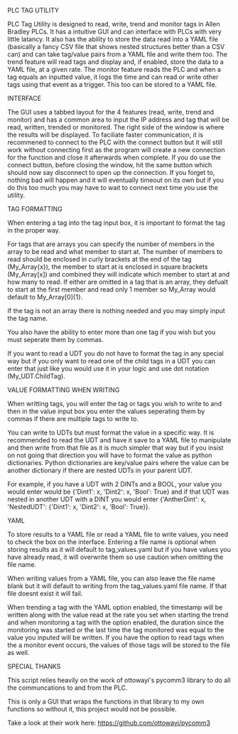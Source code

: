 PLC TAG UTILITY

PLC Tag Utility is designed to read, write, trend and monitor tags in Allen Bradley PLCs. It has a intuitive GUI and can interface with PLCs with very little latancy. It also has the ability to store the data read into a YAML file (basically a fancy CSV file that shows nested structures better than a CSV can) and can take tag/value pairs from a YAML file and write them too. The trend feature will read tags and display and, if enabled, store the data to a YAML file, at a given rate. The monitor feature reads the PLC and when a tag equals an inputted value, it logs the time and can read or write other tags using that event as a trigger. This too can be stored to a YAML file.

INTERFACE

The GUI uses a tabbed layout for the 4 features (read, write, trend and monitor) and has a common area to input the IP address and tag that will be read, written, trended or monitored. The right side of the window is where the results will be displayed. To faciliate faster communication, it is recommened to connect to the PLC with the connect button but it will still work without connecting first as the program will create a new connection for the function and close it afterwards when complete. If you do use the connect button, before closing the window, hit the same button which should now say disconnect to open up the connection. If you forget to, nothing bad will happen and it will eventually timeout on its own but if you do this too much you may have to wait to connect next time you use the utility.

TAG FORMATTING

When entering a tag into the tag input box, it is important to format the tag in the proper way.

For tags that are arrays you can specify the number of members in the array to be read and what member to start at. The number of members to read should be enclosed in curly brackets at the end of the tag (My_Array{x}), the member to start at is enclosed in square brackets (My_Array[x]) and combined they will indicate which member to start at and how many to read. If either are omitted in a tag that is an array, they defualt to start at the first member and read only 1 member so My_Array would default to My_Array[0]{1}.

If the tag is not an array there is nothing needed and you may simply input the tag name.

You also have the ability to enter more than one tag if you wish but you must seperate them by commas.

If you want to read a UDT you do not have to format the tag in any special way but if you only want to read one of the child tags in a UDT you can enter that just like you would use it in your logic and use dot notation (My_UDT.ChildTag).

VALUE FORMATTING WHEN WRITING

When writting tags, you will enter the tag or tags you wish to write to and then in the value input box you enter the values seperating them by commas if there are multiple tags to write to.

You can write to UDTs but must format the value in a specific way. It is recommended to read the UDT and have it save to a YAML file to manipulate and then write from that file as it is much simpler that way but if you insist on not going that direction you will have to format the value as python dictionaries. Python dictionaries are key/value pairs where the value can be another dictionary if there are nested UDTs in your parent UDT.

For example, if you have a UDT with 2 DINTs and a BOOL, your value you would enter would be {'Dint1': x, 'Dint2': x, 'Bool': True} and if that UDT was nested in another UDT with a DINT you would enter {'AntherDint': x, 'NestedUDT': {'Dint1': x, 'Dint2': x, 'Bool': True}}.

YAML

To store results to a YAML file or read a YAML file to write values, you need to check the box on the interface. Entering a file name is optional when storing results as it will default to tag_values.yaml but if you have values you have already read, it will overwrite them so use caution when omitting the file name.

When writing values from a YAML file, you can also leave the file name blank but it will default to writing from the tag_values.yaml file name. If that file doesnt exist it will fail.

When trending a tag with the YAML option enabled, the timestamp will be written along with the value read at the rate you set when starting the trend and when monitoring a tag with the option enabled, the duration since the monitoring was started or the last time the tag monitored was equal to the value you inputed will be written. If you have the option to read tags when the a monitor event occurs, the values of those tags will be stored to the file as well.

SPECIAL THANKS

This script relies heavily on the work of ottowayi's pycomm3 library to do all the communcations to and from the PLC.

This is only a GUI that wraps the functions in that library to my own functions so without it, this project would not be possible.

Take a look at their work here: https://github.com/ottowayi/pycomm3
